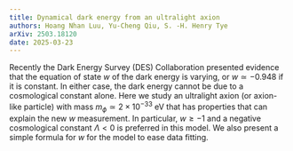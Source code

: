 ```yaml
---
title: Dynamical dark energy from an ultralight axion
authors: Hoang Nhan Luu, Yu-Cheng Qiu, S. -H. Henry Tye
arXiv: 2503.18120
date: 2025-03-23
---
```

Recently the Dark Energy Survey (DES) Collaboration presented evidence that the equation of state $w$ of the dark energy is varying, or $w \simeq -0.948$ if it is constant. In either case, the dark energy cannot be due to a cosmological constant alone. Here we study an ultralight axion (or axion-like particle) with mass $m_\phi \simeq 2 \times 10^{-33}$ eV that has properties that can explain the new $w$ measurement. In particular, $w\ge -1$ and a negative cosmological constant $\Lambda<0$ is preferred in this model. We also present a simple formula for $w$ for the model to ease data fitting.
